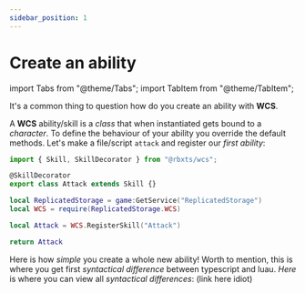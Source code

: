```yaml
---
sidebar_position: 1
---
```


# Create an ability

import Tabs from "@theme/Tabs";
import TabItem from "@theme/TabItem";

It's a common thing to question how do you create an ability with **WCS**.

A **WCS** ability/skill is a *class* that when instantiated gets bound to a *character*. To define the behaviour of your ability you override the default methods.
Let's make a file/script `attack` and register our *first ability*:

<Tabs groupId="languages">
<TabItem value="TypeScript" default>

```ts title="attack.ts" showLineNumbers
import { Skill, SkillDecorator } from "@rbxts/wcs";

@SkillDecorator
export class Attack extends Skill {}
```

</TabItem>
<TabItem value="Luau">

```lua title="attack.lua" showLineNumbers
local ReplicatedStorage = game:GetService("ReplicatedStorage")
local WCS = require(ReplicatedStorage.WCS)

local Attack = WCS.RegisterSkill("Attack")

return Attack
```

</TabItem>
</Tabs>

Here is how *simple* you create a whole new ability! Worth to mention, this is where you get first *syntactical difference* between
typescript and luau. *Here* is where you can view all *syntactical differences*: (link here idiot)